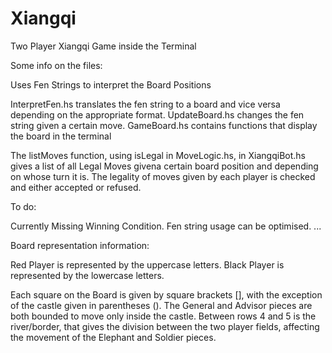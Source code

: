 # Xiangqi
Two Player Xiangqi Game inside the Terminal


Some info on the files: 

Uses Fen Strings to interpret the Board Positions 

InterpretFen.hs translates the fen string to a board and vice versa
depending on the appropriate format.
UpdateBoard.hs changes the fen string given a certain move.
GameBoard.hs contains functions that display the board in the terminal

The listMoves function, using isLegal in MoveLogic.hs, in XiangqiBot.hs gives a list of all 
Legal Moves givena certain board position and depending on whose turn it is.
The legality of moves given by each player is checked and either accepted
or refused.


To do: 

Currently Missing Winning Condition.
Fen string usage can be optimised.
...


Board representation information: 

Red Player is represented by the uppercase letters.
Black Player is represented by the lowercase letters.

Each square on the Board is given by square brackets [], 
with the exception of the castle given in parentheses (). The General
and Advisor pieces are both bounded to move only inside the castle.
Between rows 4 and 5 is the river/border, that gives the division 
between the two player fields, affecting the movement of the 
Elephant and Soldier pieces.
